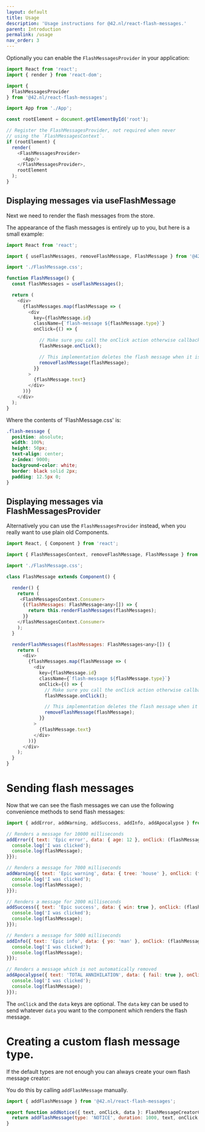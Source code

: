 ```yaml
---
layout: default
title: Usage
description: 'Usage instructions for @42.nl/react-flash-messages.'
parent: Introduction
permalink: /usage
nav_order: 3
---
```


Optionally you can enable the `FlashMessagesProvider` in your application:

```js
import React from 'react';
import { render } from 'react-dom';

import {
  FlashMessagesProvider
} from '@42.nl/react-flash-messages';

import App from './App';

const rootElement = document.getElementById('root');

// Register the FlashMessagesProvider, not required when never 
// using the `FlashMessagesContext`.
if (rootElement) {
  render(
    <FlashMessagesProvider>
      <App/>
    </FlashMessagesProvider>,
    rootElement
  );
}
```

## Displaying messages via useFlashMessage

Next we need to render the flash messages from the store. 

The appearance of the flash messages is entirely up to you, but here is a small example:

```js
import React from 'react';

import { useFlashMessages, removeFlashMessage, FlashMessage } from '@42.nl/react-flash-messages';

import './FlashMessage.css';

function FlashMessage() {
  const flashMessages = useFlashMessages();

  return (
    <div>
      {flashMessages.map(flashMessage => (
        <div
          key={flashMessage.id}
          className={`flash-message ${flashMessage.type}`}
          onClick={() => {

            // Make sure you call the onClick action otherwise callbacks will not work.
            flashMessage.onClick();

            // This implementation deletes the flash message when it is clicked.
            removeFlashMessage(flashMessage);
          }}
        >
          {flashMessage.text}
        </div>
      ))}
    </div>
  );
}
```

Where the contents of 'FlashMessage.css' is:

```css
.flash-message {
  position: absolute;
  width: 100%;
  height: 50px;
  text-align: center;
  z-index: 9000;
  background-color: white;
  border: black solid 2px;
  padding: 12.5px 0;
}
```

## Displaying messages via FlashMessagesProvider

Alternatively you can use the `FlashMessagesProvider` instead, when
you really want to use plain old Components.

```js
import React, { Component } from 'react';

import { FlashMessagesContext, removeFlashMessage, FlashMessage } from '@42.nl/react-flash-messages';

import './FlashMessage.css';

class FlashMessage extends Component() {

  render() {
    return (
     <FlashMessagesContext.Consumer>
      {(flashMessages: FlashMessage<any>[]) => {
        return this.renderFlashMessages(flashMessages);
      }}
    </FlashMessagesContext.Consumer>
    );
  }

  renderFlashMessages(flashMessages: FlashMessages<any>[]) {
    return (
      <div>
        {flashMessages.map(flashMessage => (
          <div
            key={flashMessage.id}
            className={`flash-message ${flashMessage.type}`}
            onClick={() => {
              // Make sure you call the onClick action otherwise callbacks will not work.
              flashMessage.onClick();

              // This implementation deletes the flash message when it is clicked.
              removeFlashMessage(flashMessage);
            }}
          >
            {flashMessage.text}
          </div>
        ))}
      </div>
    );
  }
}
```

# Sending flash messages

Now that we can see the flash messages we can use the following convenience methods to send flash messages:

```js
import { addError, addWarning, addSuccess, addInfo, addApocalypse } from '@42.nl/react-flash-messages';

// Renders a message for 10000 milliseconds
addError({ text: 'Epic error', data: { age: 12 }, onClick: (flashMessage) => {
  console.log('I was clicked');
  console.log(flashMessage);
}});

// Renders a message for 7000 milliseconds
addWarning({ text: 'Epic warning', data: { tree: 'house' }, onClick: (flashMessage) => {
  console.log('I was clicked');
  console.log(flashMessage);
}});

// Renders a message for 2000 milliseconds
addSuccess({ text: 'Epic success', data: { win: true }, onClick: (flashMessage) => {
  console.log('I was clicked');
  console.log(flashMessage);
}});

// Renders a message for 5000 milliseconds
addInfo({ text: 'Epic info', data: { yo: 'man' }, onClick: (flashMessage) => {
  console.log('I was clicked');
  console.log(flashMessage);
}});

// Renders a message which is not automatically removed
addApocalypse({ text: 'TOTAL ANNIHILATION', data: { fail: true }, onClick: (flashMessage) => {
  console.log('I was clicked');
  console.log(flashMessage);
}});
```

The `onClick` and the `data` keys are optional. The `data`
key can be used to send whatever `data` you want to the
component which renders the flash message.

# Creating a custom flash message type.

If the default types are not enough you can always create your own flash message creator:

You do this by calling `addFlashMessage` manually.

```js
import { addFlashMessage } from '@42.nl/react-flash-messages';

export function addNotice({ text, onClick, data }: FlashMessageCreatorConfig<Data>): FlashMessage<Data> {
  return addFlashMessage(type: 'NOTICE', duration: 1000, text, onClick, data});
}
```
